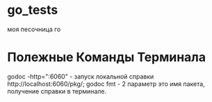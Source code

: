 # go_tests
моя песочница го

# Полежные Команды Терминала
godoc -http=":6060" - запуск локальной справки http://localhost:6060/pkg/;
godoc fmt - 2 параметр это имя пакета, получение справки в терминале.